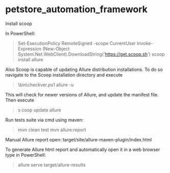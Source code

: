 # petstore_automation_framework

Install scoop

In PowerShell:

>Set-ExecutionPolicy RemoteSigned -scope CurrentUser
>Invoke-Expression (New-Object System.Net.WebClient).DownloadString('https://get.scoop.sh')
>scoop install allure

Also Scoop is capable of updating Allure distribution installations. To do so navigate to the Scoop installation directory and execute
>\bin\checkver.ps1 allure -u

This will check for newer versions of Allure, and update the manifest file. Then execute
>s coop update allure

Run tests suite via cmd using maven:
> mvn clean test 
> mvn allure:report

Manual Allure report open: target/site/allure-maven-plugin/index.html

To generate Allure html report and automatically open it in a web browser type in PowerShell:
> allure serve target/allure-results
